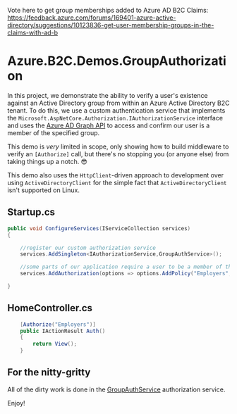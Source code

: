 Vote here to get group memberships added to Azure AD B2C Claims: https://feedback.azure.com/forums/169401-azure-active-directory/suggestions/10123836-get-user-membership-groups-in-the-claims-with-ad-b

# Azure.B2C.Demos.GroupAuthorization

In this project, we demonstrate the ability to verify a user's existence against an Active Directory group from within an Azure Active Directory B2C tenant. To do this, we use a custom authentication service that implements the `Microsoft.AspNetCore.Authorization.IAuthorizationService` interface and uses the [Azure AD Graph API](https://docs.microsoft.com/en-us/previous-versions/azure/ad/graph/api/api-catalog) to access and confirm our user is a member of the specified group. 

This demo is *very* limited in scope, only showing how to build middleware to verify an `[Authorize]` call, but there's no stopping you (or anyone else) from taking things up a notch. 😎

This demo also uses the `HttpClient`-driven approach to development over using `ActiveDirectoryClient` for the simple fact that `ActiveDirectoryClient` isn't supported on Linux.

## Startup.cs

```csharp
public void ConfigureServices(IServiceCollection services)
{

	//register our custom authorization service
    services.AddSingleton<IAuthorizationService,GroupAuthService>();

	//some parts of our application require a user to be a member of the Employers AD group.
	services.AddAuthorization(options => options.AddPolicy("Employers",builder => builder.RequireRole("Employers")));

}
```

## HomeController.cs

```csharp
	[Authorize("Employers")]
	public IActionResult Auth()
	{
	    return View();
	}

```

## For the nitty-gritty

All of the dirty work is done in the [GroupAuthService](https://github.com/endpointsystems/Azure.B2C.Demos.GroupAuthorization/blob/master/AzureB2CWithGroups/Services/GroupAuthService.cs) authorization service. 

Enjoy!

